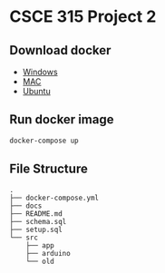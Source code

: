 # CSCE 315 Project 2

## Download docker
* [Windows](https://store.docker.com/editions/community/docker-ce-desktop-windows)
* [MAC](https://store.docker.com/editions/community/docker-ce-desktop-mac)
* [Ubuntu](https://store.docker.com/editions/community/docker-ce-server-ubuntu)

## Run docker image
```bash
docker-compose up
```

## File Structure
```
.
├── docker-compose.yml
├── docs
├── README.md
├── schema.sql
├── setup.sql
└── src
    ├── app
    ├── arduino
    └── old
```
